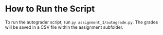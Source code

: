 # How to Run the Script

To run the autograder script, run `py assignment_1/autograde.py`. The grades will be saved in a CSV file within the assignment subfolder.